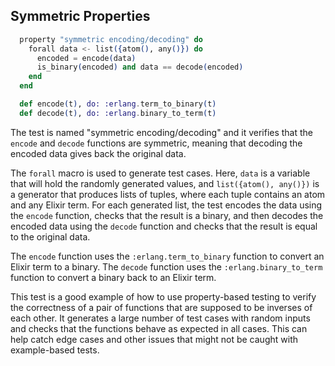 ## Symmetric Properties

```elixir
  property "symmetric encoding/decoding" do
    forall data <- list({atom(), any()}) do
      encoded = encode(data)
      is_binary(encoded) and data == decode(encoded)
    end
  end

  def encode(t), do: :erlang.term_to_binary(t)
  def decode(t), do: :erlang.binary_to_term(t)
```

The test is named "symmetric encoding/decoding" and it verifies that the `encode` and `decode` functions are symmetric, meaning that decoding the encoded data gives back the original data.

The `forall` macro is used to generate test cases. Here, `data` is a variable that will hold the randomly generated values, and `list({atom(), any()})` is a generator that produces lists of tuples, where each tuple contains an atom and any Elixir term. For each generated list, the test encodes the data using the `encode` function, checks that the result is a binary, and then decodes the encoded data using the `decode` function and checks that the result is equal to the original data.

The `encode` function uses the `:erlang.term_to_binary` function to convert an Elixir term to a binary. The `decode` function uses the `:erlang.binary_to_term` function to convert a binary back to an Elixir term.

This test is a good example of how to use property-based testing to verify the correctness of a pair of functions that are supposed to be inverses of each other. It generates a large number of test cases with random inputs and checks that the functions behave as expected in all cases. This can help catch edge cases and other issues that might not be caught with example-based tests.
